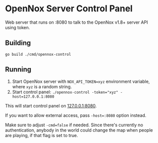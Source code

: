 # OpenNox Server Control Panel

Web server that runs on :8080 to talk to the OpenNox v1.8+ server API using token.

## Building

```
go build ./cmd/opennox-control
```

## Running

1. Start OpenNox server with `NOX_API_TOKEN=xyz` environment variable, where `xyz` is a random string.
2. Start control panel: `./opennox-control -token="xyz" -host=127.0.0.1:8080`

This will start control panel on [127.0.0.1:8080](http://127.0.0.1:8080).

If you want to allow external access, pass `-host=:8080` option instead.

Make sure to adjust `-cmd=false` if needed. Since there's currently no authentication, anybody in the world could change the map when people are playing, if that flag is set to true.
